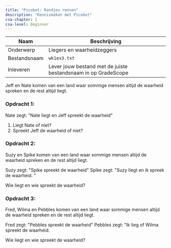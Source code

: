 ```yaml
---
title: "Picobot: Rondjes rennen"
description: "Kennismaken met Picobot"
csa-chapter: 1
csa-level: Beginner
---
```


| Naam         | Beschrijving                                                   |
|--------------|----------------------------------------------------------------|
| Onderwerp    | Liegers en waarheidzeggers                    |
| Bestandsnaam | `wk1ex3.txt`                                                   |
| Inleveren    | Lever jouw bestand met de juiste bestandsnaam in op GradeScope |


Jeff en Nate komen van een land waar sommige mensen altijd de waarheid spreken en de rest altijd liegt. 

### Opdracht 1: 
Nate zegt: "Nate liegt en Jeff spreekt de waarheid"

1. Liegt Nate of niet?   <!--Nate liegt -->
2. Spreekt Jeff de waarheid of niet? <!--Jeff liegt -->

### Opdracht 2: 
Suzy en Spike komen van een land waar sommige mensen altijd de waarheid spreken en de rest altijd liegt. 

Suzy zegt: "Spike spreekt de waarheid"
Spike zegt: "Suzy liegt en ik spreek de waarheid. "

Wie liegt en wie spreekt de waarheid?  <!--Suzy en Spike liegen allebei-->


### Opdracht 3: 
Fred, Wilma en Pebbles komen van een land waar sommige mensen altijd de waarheid spreken en de rest altijd liegt. 

Fred zegt: "Pebbles spreekt de waarheid"
Pebbles zegt: "Ik lieg of Wilma spreekt de waarheid. 

Wie liegt en wie spreekt de waarheid? <!--Fred, Wilma en Pebbles spreken de waarheid.-->
